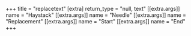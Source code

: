 +++
title = "replacetext"
[extra]
return_type = "null, text"
[[extra.args]]
name = "Haystack"
[[extra.args]]
name = "Needle"
[[extra.args]]
name = "Replacement"
[[extra.args]]
name = "Start"
[[extra.args]]
name = "End"
+++